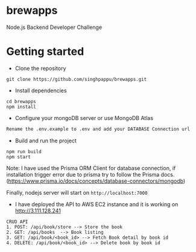 # brewapps
Node.js Backend Developer Challenge

# Getting started
- Clone the repository
```
git clone https://github.com/singhpappu/brewapps.git
```
- Install dependencies
```
cd brewapps
npm install
```
- Configure your mongoDB server or use MongoDB Atlas 

```bash
Rename the .env.example to .env and add your DATABASE Connection url 
```
- Build and run the project
```
npm run build
npm start
```
Note: I have used the Prisma ORM Client for database connection, if installation trigger error due to prisma try to follow the Prisma docs.(https://www.prisma.io/docs/concepts/database-connectors/mongodb)  

Finally, nodejs server will start on `http://localhost:7000`

- I have deployed the API to AWS EC2 instance and it is working on http://3.111.128.241

```
CRUD API
1. POST: /api/book/store --> Store the book
2. GET: /api/books  --> Book listing
3. GET: /api/book/<book_id> --> Fetch Book detail by book id
4. DELETE: /api/book/<book_id> --> Delete book by book id
```